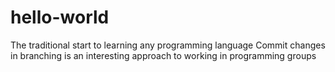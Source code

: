 # hello-world
The traditional start to learning any programming language
Commit changes in branching is an interesting approach to working in programming groups
